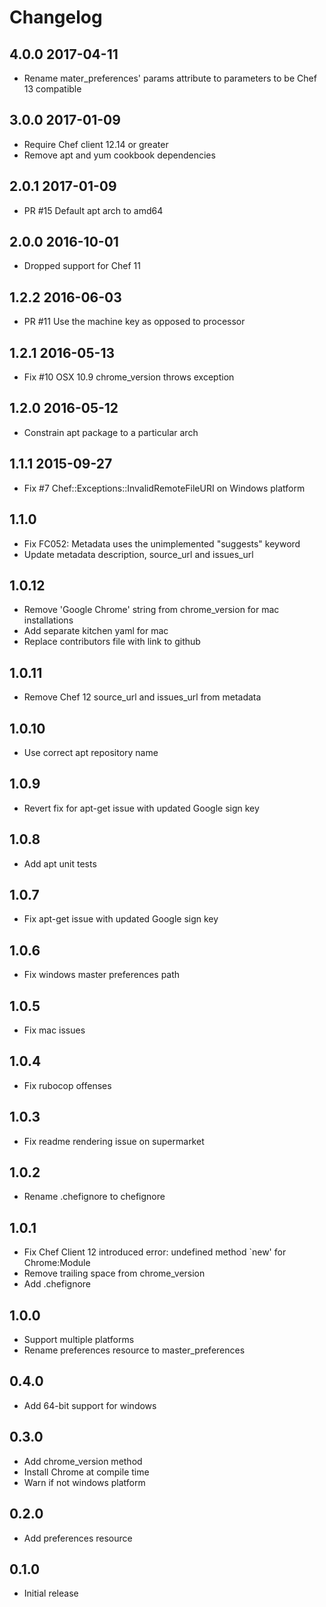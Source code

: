 # Changelog

## 4.0.0 2017-04-11

- Rename mater_preferences' params attribute to parameters to be Chef 13 compatible

## 3.0.0 2017-01-09

- Require Chef client 12.14 or greater
- Remove apt and yum cookbook dependencies

## 2.0.1 2017-01-09

- PR #15 Default apt arch to amd64

## 2.0.0 2016-10-01

- Dropped support for Chef 11

## 1.2.2 2016-06-03

- PR #11 Use the machine key as opposed to processor 

## 1.2.1 2016-05-13

- Fix #10 OSX 10.9 chrome_version throws exception

## 1.2.0 2016-05-12

- Constrain apt package to a particular arch

## 1.1.1 2015-09-27

-  Fix #7 Chef::Exceptions::InvalidRemoteFileURI on Windows platform 

## 1.1.0

- Fix FC052: Metadata uses the unimplemented "suggests" keyword
- Update metadata description, source_url and issues_url

## 1.0.12

- Remove 'Google Chrome' string from chrome_version for mac installations
- Add separate kitchen yaml for mac
- Replace contributors file with link to github

## 1.0.11

- Remove Chef 12 source_url and issues_url from metadata

## 1.0.10

- Use correct apt repository name

## 1.0.9

- Revert fix for apt-get issue with updated Google sign key

## 1.0.8

- Add apt unit tests

## 1.0.7

- Fix apt-get issue with updated Google sign key

## 1.0.6

- Fix windows master preferences path

## 1.0.5

- Fix mac issues

## 1.0.4

- Fix rubocop offenses

## 1.0.3

- Fix readme rendering issue on supermarket

## 1.0.2

- Rename .chefignore to chefignore

## 1.0.1

- Fix Chef Client 12 introduced error: undefined method `new' for Chrome:Module
- Remove trailing space from chrome_version
- Add .chefignore

## 1.0.0

- Support multiple platforms
- Rename preferences resource to master_preferences

## 0.4.0

- Add 64-bit support for windows

## 0.3.0

- Add chrome_version method
- Install Chrome at compile time
- Warn if not windows platform

## 0.2.0

- Add preferences resource

## 0.1.0

- Initial release
